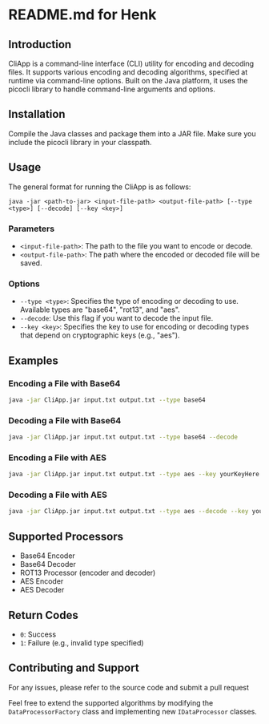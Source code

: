 # README.md for Henk

## Introduction

CliApp is a command-line interface (CLI) utility for encoding and decoding files. It supports various encoding and decoding algorithms, specified at runtime via command-line options. Built on the Java platform, it uses the picocli library to handle command-line arguments and options.

## Installation

Compile the Java classes and package them into a JAR file. Make sure you include the picocli library in your classpath.

## Usage

The general format for running the CliApp is as follows:

```
java -jar <path-to-jar> <input-file-path> <output-file-path> [--type <type>] [--decode] [--key <key>]
```

### Parameters

- `<input-file-path>`: The path to the file you want to encode or decode.
- `<output-file-path>`: The path where the encoded or decoded file will be saved.

### Options

- `--type <type>`: Specifies the type of encoding or decoding to use. Available types are "base64", "rot13", and "aes".
- `--decode`: Use this flag if you want to decode the input file.
- `--key <key>`: Specifies the key to use for encoding or decoding types that depend on cryptographic keys (e.g., "aes").

## Examples

### Encoding a File with Base64

```sh
java -jar CliApp.jar input.txt output.txt --type base64
```

### Decoding a File with Base64

```sh
java -jar CliApp.jar input.txt output.txt --type base64 --decode
```

### Encoding a File with AES

```sh
java -jar CliApp.jar input.txt output.txt --type aes --key yourKeyHere
```

### Decoding a File with AES

```sh
java -jar CliApp.jar input.txt output.txt --type aes --decode --key yourKeyHere
```

## Supported Processors

- Base64 Encoder
- Base64 Decoder
- ROT13 Processor (encoder and decoder)
- AES Encoder
- AES Decoder

## Return Codes

- `0`: Success
- `1`: Failure (e.g., invalid type specified)

## Contributing and Support

For any issues, please refer to the source code and submit a pull request

Feel free to extend the supported algorithms by modifying the `DataProcessorFactory` class and implementing new `IDataProcessor` classes.

